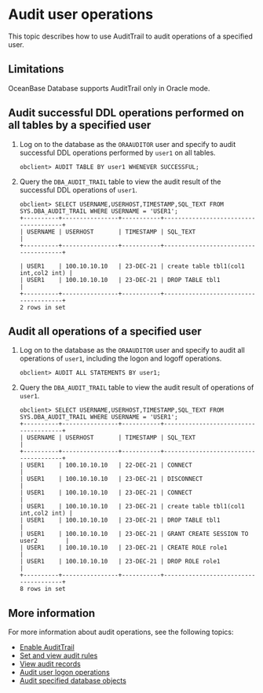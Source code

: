 # Audit user operations

This topic describes how to use AuditTrail to audit operations of a specified user.

## Limitations

OceanBase Database supports AuditTrail only in Oracle mode.

## Audit successful DDL operations performed on all tables by a specified user

1. Log on to the database as the `ORAAUDITOR` user and specify to audit successful DDL operations performed by `user1` on all tables.

   ```shell
   obclient> AUDIT TABLE BY user1 WHENEVER SUCCESSFUL;
   ```

2. Query the `DBA_AUDIT_TRAIL` table to view the audit result of the successful DDL operations of `user1`.

   ```shell
   obclient> SELECT USERNAME,USERHOST,TIMESTAMP,SQL_TEXT FROM SYS.DBA_AUDIT_TRAIL WHERE USERNAME = 'USER1';
   +----------+----------------+-----------+--------------------------------------+
   | USERNAME | USERHOST       | TIMESTAMP | SQL_TEXT                             |
   +----------+----------------+-----------+--------------------------------------+

   | USER1    | 100.10.10.10   | 23-DEC-21 | create table tbl1(col1 int,col2 int) |
   | USER1    | 100.10.10.10   | 23-DEC-21 | DROP TABLE tbl1                      |
   +----------+----------------+-----------+--------------------------------------+
   2 rows in set
   ```

## Audit all operations of a specified user

1. Log on to the database as the `ORAAUDITOR` user and specify to audit all operations of `user1`, including the logon and logoff operations.

   ```shell
   obclient> AUDIT ALL STATEMENTS BY user1;
   ```

2. Query the `DBA_AUDIT_TRAIL` table to view the audit result of operations of `user1`.

   ```shell
   obclient> SELECT USERNAME,USERHOST,TIMESTAMP,SQL_TEXT FROM SYS.DBA_AUDIT_TRAIL WHERE USERNAME = 'USER1';
   +----------+----------------+-----------+--------------------------------------+
   | USERNAME | USERHOST       | TIMESTAMP | SQL_TEXT                             |
   +----------+----------------+-----------+--------------------------------------+
   | USER1    | 100.10.10.10   | 22-DEC-21 | CONNECT                              |
   | USER1    | 100.10.10.10   | 23-DEC-21 | DISCONNECT                           |
   | USER1    | 100.10.10.10   | 23-DEC-21 | CONNECT                              |
   | USER1    | 100.10.10.10   | 23-DEC-21 | create table tbl1(col1 int,col2 int) |
   | USER1    | 100.10.10.10   | 23-DEC-21 | DROP TABLE tbl1                      |
   | USER1    | 100.10.10.10   | 23-DEC-21 | GRANT CREATE SESSION TO user2        |
   | USER1    | 100.10.10.10   | 23-DEC-21 | CREATE ROLE role1                    |
   | USER1    | 100.10.10.10   | 23-DEC-21 | DROP ROLE role1                      |
   +----------+----------------+-----------+--------------------------------------+
   8 rows in set
   ```

## More information

For more information about audit operations, see the following topics:

* [Enable AuditTrail](../600.security-audit/200.audit-open.md)
* [Set and view audit rules](../600.security-audit/300.set-up-and-view-audit-rules.md)
* [View audit records](../600.security-audit/500.audit-records.md)
* [Audit user logon operations](../600.security-audit/600.audit-user-logon.md)
* [Audit specified database objects](../600.security-audit/800.audit-a-specified-database-object.md)
